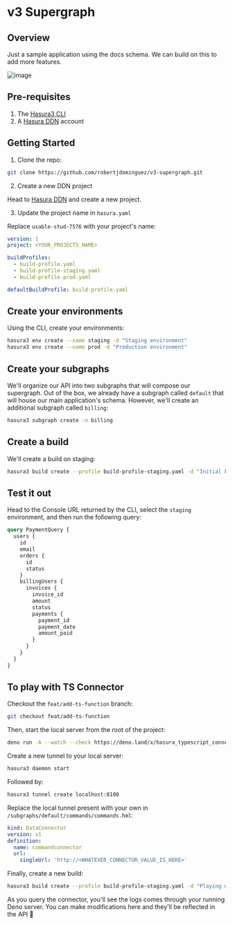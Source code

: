 # v3 Supergraph

## Overview

Just a sample application using the docs schema. We can build on this to add more features.

![image](https://github.com/robertjdominguez/v3-supergraph/assets/24390149/74f580f1-45c5-4cdd-9cbe-6768e6723a4b)

## Pre-requisites

1. The [Hasura3 CLI](https://hasura.io/docs/3.0/cli/overview/)
2. A [Hasura DDN](https://console.hasura.io) account

## Getting Started

1. Clone the repo:

```bash
git clone https://github.com/robertjdominguez/v3-supergraph.git
```

2. Create a new DDN project

Head to [Hasura DDN](https://console.hasura.io) and create a new project.

3. Update the project name in `hasura.yaml`

Replace `usable-stud-7576` with your project's name:

```yaml
version: 1
project: <YOUR_PROJECTS_NAME>

buildProfiles:
  - build-profile.yaml
  - build-profile-staging.yaml
  - build-profile-prod.yaml

defaultBuildProfile: build-profile.yaml
```

## Create your environments

Using the CLI, create your environments:

```bash
hasura3 env create --name staging -d "Staging environment"
hasura3 env create --name prod -d "Production environment"
```

## Create your subgraphs

We'll organize our API into two subgraphs that will compose our supergraph. Out of the box, we already have a subgraph
called `default` that will house our main application's schema. However, we'll create an additional subgraph called
`billing`:

```bash
hasura3 subgraph create -n billing
```

## Create a build

We'll create a build on staging:

```bash
hasura3 build create --profile build-profile-staging.yaml -d "Initial build on staging"
```

## Test it out

Head to the Console URL returned by the CLI, select the `staging` environment, and then run the following query:

```graphql
query PaymentQuery {
  users {
    id
    email
    orders {
      id
      status
    }
    billingUsers {
      invoices {
        invoice_id
        amount
        status
        payments {
          payment_id
          payment_date
          amount_paid
        }
      }
    }
  }
}
```

## To play with TS Connector

Checkout the `feat/add-ts-function` branch:

```bash
git checkout feat/add-ts-function
```

Then, start the local server from the root of the project:

```bash
deno run -A --watch --check https://deno.land/x/hasura_typescript_connector/mod.ts serve --configuration ./config.json
```

Create a new tunnel to your local server:

```bash
hasura3 daemon start
```

Followed by:

```bash
hasura3 tunnel create localhost:8100
```

Replace the local tunnel present with your own in `/subgraphs/default/commands/commands.hml`:

```yaml
kind: DataConnector
version: v1
definition:
  name: commandconnector
  url:
    singleUrl: 'http://<WHATEVER_CONNECTOR_VALUE_IS_HERE>'
```

Finally, create a new build:

```bash
hasura3 build create --profile build-profile-staging.yaml -d "Playing with the TS connector"
```

As you query the connector, you'll see the logs comes through your running Deno server. You can make modifications here
and they'll be reflected in the API 🎉

